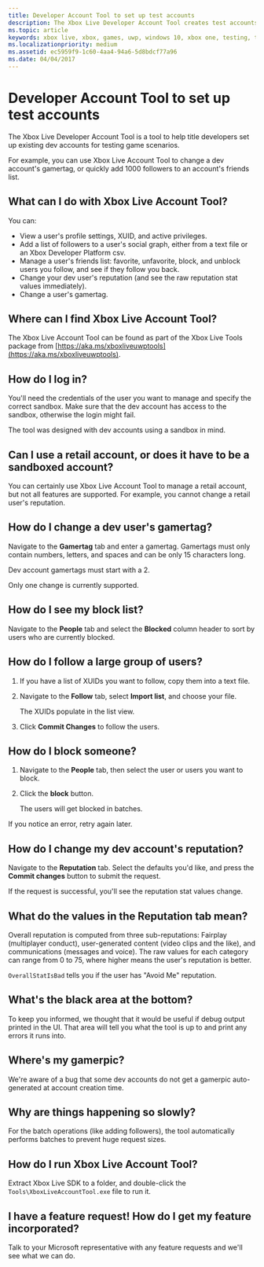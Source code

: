 ```yaml
---
title: Developer Account Tool to set up test accounts
description: The Xbox Live Developer Account Tool creates test accounts for testing your Xbox Live enabled title.
ms.topic: article
keywords: xbox live, xbox, games, uwp, windows 10, xbox one, testing, test accounts
ms.localizationpriority: medium
ms.assetid: ec5959f9-1c60-4aa4-94a6-5d8bdcf77a96
ms.date: 04/04/2017
---
```


# Developer Account Tool to set up test accounts

The Xbox Live Developer Account Tool is a tool to help title developers set up existing dev accounts for testing game scenarios.

For example, you can use Xbox Live Account Tool to change a dev account's gamertag, or quickly add 1000 followers to an account's friends list.


## What can I do with Xbox Live Account Tool?

You can:
* View a user's profile settings, XUID, and active privileges.
* Add a list of followers to a user's social graph, either from a text file or an Xbox Developer Platform csv.
* Manage a user's friends list: favorite, unfavorite, block, and unblock users you follow, and see if they follow you back.
* Change your dev user's reputation (and see the raw reputation stat values immediately).
* Change a user's gamertag.


## Where can I find Xbox Live Account Tool?

The Xbox Live Account Tool can be found as part of the Xbox Live Tools package from [https://aka.ms/xboxliveuwptools](https://aka.ms/xboxliveuwptools).


## How do I log in?

You'll need the credentials of the user you want to manage and specify the correct sandbox.
Make sure that the dev account has access to the sandbox, otherwise the login might fail.

The tool was designed with dev accounts using a sandbox in mind.


## Can I use a retail account, or does it have to be a sandboxed account?

You can certainly use Xbox Live Account Tool to manage a retail account, but not all features are supported.
For example, you cannot change a retail user's reputation.


## How do I change a dev user's gamertag?

Navigate to the **Gamertag** tab and enter a gamertag.
Gamertags must only contain numbers, letters, and spaces and can be only 15 characters long.

Dev account gamertags must start with a 2.

Only one change is currently supported.


## How do I see my block list?

Navigate to the **People** tab and select the **Blocked** column header to sort by users who are currently blocked.


## How do I follow a large group of users?

1. If you have a list of XUIDs you want to follow, copy them into a text file.

2. Navigate to the **Follow** tab, select **Import list**, and choose your file.

   The XUIDs populate in the list view.

3. Click **Commit Changes** to follow the users.


## How do I block someone?

1. Navigate to the **People** tab, then select the user or users you want to block.

2. Click the **block** button.

   The users will get blocked in batches.

If you notice an error, retry again later.


## How do I change my dev account's reputation?

Navigate to the **Reputation** tab.
Select the defaults you'd like, and press the **Commit changes** button to submit the request.

If the request is successful, you'll see the reputation stat values change.


## What do the values in the Reputation tab mean?

Overall reputation is computed from three sub-reputations: Fairplay (multiplayer conduct), user-generated content (video clips and the like), and communications (messages and voice).
The raw values for each category can range from 0 to 75, where higher means the user's reputation is better.

`OverallStatIsBad` tells you if the user has "Avoid Me" reputation.


## What's the black area at the bottom?

To keep you informed, we thought that it would be useful if debug output printed in the UI.
That area will tell you what the tool is up to and print any errors it runs into.


## Where's my gamerpic?

We're aware of a bug that some dev accounts do not get a gamerpic auto-generated at account creation time.


## Why are things happening so slowly?

For the batch operations (like adding followers), the tool automatically performs batches to prevent huge request sizes.


## How do I run Xbox Live Account Tool?

Extract Xbox Live SDK to a folder, and double-click the `Tools\XboxLiveAccountTool.exe` file to run it.


## I have a feature request! How do I get my feature incorporated?

Talk to your Microsoft representative with any feature requests and we'll see what we can do.
